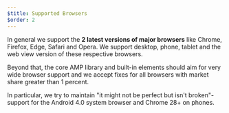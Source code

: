 ```yaml
---
$title: Supported Browsers
$order: 2
---
```


In general we support the **2 latest versions of major browsers** like Chrome, Firefox, Edge, Safari and Opera. We support desktop, phone, tablet and the web view version of these respective browsers.

Beyond that, the core AMP library and built-in elements should aim for very wide browser support and we accept fixes for all browsers with market share greater than 1 percent.

In particular, we try to maintain "it might not be perfect but isn't broken"-support for the Android 4.0 system browser and Chrome 28+ on phones.